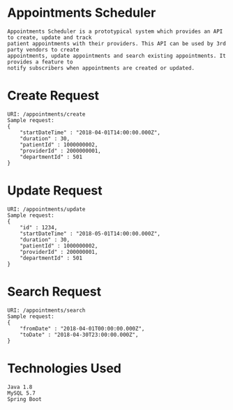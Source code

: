# Appointments Scheduler
    Appointments Scheduler is a prototypical system which provides an API to create, update and track
    patient appointments with their providers. This API can be used by 3rd party vendors to create
    appointments, update appointments and search existing appointments. It provides a feature to
    notify subscribers when appointments are created or updated.

# Create Request
    URI: /appointments/create
    Sample request:
    {
        "startDateTime" : "2018-04-01T14:00:00.000Z",
        "duration" : 30,
        "patientId" : 1000000002,
        "providerId" : 2000000001,
        "departmentId" : 501
    }

# Update Request
    URI: /appointments/update
    Sample request:
    {
        "id" : 1234,
        "startDateTime" : "2018-05-01T14:00:00.000Z",
        "duration" : 30,
        "patientId" : 1000000002,
        "providerId" : 200000001,
        "departmentId" : 501
    }

# Search Request
    URI: /appointments/search
    Sample request:
    {
        "fromDate" : "2018-04-01T00:00:00.000Z",
        "toDate" : "2018-04-30T23:00:00.000Z",
    }

# Technologies Used
    Java 1.8
    MySQL 5.7
    Spring Boot